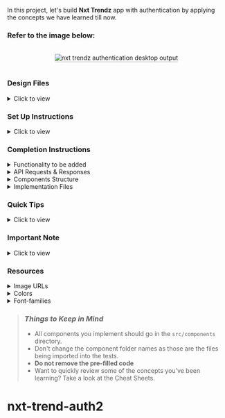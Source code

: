 In this project, let's build **Nxt Trendz** app with authentication by applying the concepts we have learned till now.

### Refer to the image below:

<br/>
<div style="text-align: center;">
    <img src="https://assets.ccbp.in/frontend/content/react-js/nxt-trendz-authorisation-output-v2.gif" alt="nxt trendz authentication desktop output" style="max-width:90%;box-shadow:0 2.8px 2.2px rgba(0, 0, 0, 0.12)">
</div>
<br/>

### Design Files

<details>
<summary>Click to view</summary>

- [Extra Small (Size < 576px), Small (Size >= 576px), and Medium (Size >= 768px) - Login, Login Error, Home](https://assets.ccbp.in/frontend/content/react-js/nxt-trendz-authentication-sm-outputs.png)
- [Extra Small (Size < 576px), Small (Size >= 576px), and Medium (Size >= 768px) - Products, Cart](https://assets.ccbp.in/frontend/content/react-js/nxt-trendz-authentication-sm-products-cart-outputs.png)
- [Large (Size >= 992px) and Extra Large (Size >= 1200px) - Login](https://assets.ccbp.in/frontend/content/react-js/nxt-trendz-authentication-lg-login-output.png)
- [Medium (Size >= 768px), Large (Size >= 992px) and Extra Large (Size >= 1200px) - Home](https://assets.ccbp.in/frontend/content/react-js/nxt-trendz-authentication-lg-home-output.png)
- [Medium (Size >= 768px), Large (Size >= 992px) and Extra Large (Size >= 1200px) - Products](https://assets.ccbp.in/frontend/content/react-js/nxt-trendz-authorisation-lg-products-output.png)
- [Medium (Size >= 768px), Large (Size >= 992px) and Extra Large (Size >= 1200px) - Cart](https://assets.ccbp.in/frontend/content/react-js/nxt-trendz-authorisation-lg-cart-output.png)

</details>

### Set Up Instructions

<details>
<summary>Click to view</summary>

- Download dependencies by running `npm install`
- Start up the app using `npm start`
</details>

### Completion Instructions

<details>
<summary>Functionality to be added</summary>
<br/>

The app must have the following functionalities

- When an unauthenticated user tries to access the Home Route, Products Route or Cart Route, then the page should be redirected to the Login Route
- When an authenticated user tries to access the Home Route, Products Route or Cart Route, then the page should be navigated to the respective route
- When an authenticated user tries to access the Login Route, then the page should be redirected to the Home Route
- When the Logout button is clicked, then the page should be navigated to the Login Route

</details>

<details>

<summary>API Requests & Responses</summary>
<br/>

**loginApiUrl**

#### API: `https://apis.ccbp.in/login`

#### Method: `POST`

#### Description:

Returns a response based on the credentials provided

#### Sample Success Response

```json
{
  "jwt_token": "eyJhbGciOiJIUzI1NiIsInR5cCI6IkpXVCJ9.eyJ1c2VybmFtZSI6InJhaHVsIiwicm9sZSI6IlBSSU1FX1VTRVIiLCJpYXQiOjE2MTk2Mjg2MTN9.nZDlFsnSWArLKKeF0QbmdVfLgzUbx1BGJsqa2kc_21Y"
}
```

#### Sample Failure Response

```json
{
  "status_code": 404,
  "error_msg": "Username is not found"
}
```

</details>

<details>
<summary>Components Structure</summary>

<br/>
<div style="text-align: center;">
    <img src="https://assets.ccbp.in/frontend/content/react-js/nxt-trendz-authentication-login-home-component-structure-breakdown.png" alt="nxt trendz authentication login and home component structure breakdown" style="max-width:100%;box-shadow:0 2.8px 2.2px rgba(0, 0, 0, 0.12)">
</div>
<br/>
<div style="text-align: center;">
    <img src="https://assets.ccbp.in/frontend/content/react-js/nxt-trendz-authentication-products-cart-component-structure-breakdown.png" alt="nxt trendz authentication products and cart component structure breakdown" style="max-width:100%;box-shadow:0 2.8px 2.2px rgba(0, 0, 0, 0.12)">
</div>
<br/>
</details>

<details>
<summary>Implementation Files</summary>
<br/>

Use these files to complete the implementation:

- `src/App.js`
- `src/components/LoginForm/index.js`
- `src/components/Header/index.js`
- `src/components/Header/index.css`
- `src/components/Products/index.js`
- `src/components/Products/index.css`
- `src/components/Cart/index.js`
- `src/components/Cart/index.css`
</details>

### Quick Tips

<details>
<summary>Click to view</summary>
<br>

- You can use the `box-shadow` CSS property to apply the box-shadow effect to containers

  ```
    box-shadow: 0px 4px 16px 0px #bfbfbf;
  ```

  <br/>
   <img src="https://assets.ccbp.in/frontend/content/react-js/box-shadow-img.png" alt="box shadow" style="width:200px" />

- You can use the `cursor` CSS property to specify the mouse cursor to be displayed when pointing over an element

  ```
    cursor: pointer;
  ```

  <br/>
   <img src="https://assets.ccbp.in/frontend/content/react-js/cursor-pointer-img.png" alt="cursor pointer" style="width:100px" />

- You can use the below `outline` CSS property for buttons and input elements to remove the highlighting when the elements are clicked

  ```
    outline: none;
  ```

</details>

### Important Note

<details>
<summary>Click to view</summary>

<br/>

**The following instructions are required for the tests to pass**

- `Home` route should consist of `/` in the URL path
- `Login` route should consist of `/login` in the URL path
- `Products` route should consist of `/products` in the URL path
- `Cart` route should consist of `/cart` in the URL path
- No need to use the `BrowserRouter` in `App.js` as we have already included in `index.js`
- User credentials

  ```text
   username: rahul
   password: rahul@2021
  ```

</details>

### Resources

<details>
<summary>Image URLs</summary>

- [https://assets.ccbp.in/frontend/react-js/nxt-trendz-products-img.png](https://assets.ccbp.in/frontend/react-js/nxt-trendz-products-img.png) alt should be **products**
- [https://assets.ccbp.in/frontend/react-js/nxt-trendz-cart-img.png](https://assets.ccbp.in/frontend/react-js/nxt-trendz-cart-img.png) alt should be **cart**

</details>

<details>
<summary>Colors</summary>

<br/>

<div style="background-color: #1e293b; width: 150px; padding: 10px; color: white">Hex: #1e293b</div>
<div style="background-color: #ffffff; width: 150px; padding: 10px; color: black">Hex: #ffffff</div>
<div style="background-color: #475569; width: 150px; padding: 10px; color: white">Hex: #475569</div>
<div style="background-color: #e6f6ff; width: 150px; padding: 10px; color: black">Hex: #e6f6ff</div>
<div style="background-color: #d7dfe9; width: 150px; padding: 10px; color: black">Hex: #d7dfe9</div>
<div style="background-color: #e2e8f0; width: 150px; padding: 10px; color: black">Hex: #e2e8f0</div>
<div style="background-color: #64748b; width: 150px; padding: 10px; color: black">Hex: #64748b</div>
<div style="background-color: #0b69ff; width: 150px; padding: 10px; color: white">Hex: #0b69ff</div>
<div style="background-color: #ff0b37; width: 150px; padding: 10px; color: white">Hex: #ff0b37</div>
<div style="background-color: #0967d2; width: 150px; padding: 10px; color: white">Hex: #0967d2</div>

</details>

<details>
<summary>Font-families</summary>

- Roboto

</details>

> ### _Things to Keep in Mind_
>
> - All components you implement should go in the `src/components` directory.
> - Don't change the component folder names as those are the files being imported into the tests.
> - **Do not remove the pre-filled code**
> - Want to quickly review some of the concepts you’ve been learning? Take a look at the Cheat Sheets.
# nxt-trend-auth2
